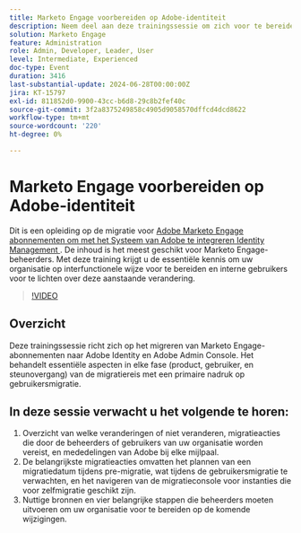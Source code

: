 ```yaml
---
title: Marketo Engage voorbereiden op Adobe-identiteit
description: Neem deel aan deze trainingssessie om zich voor te bereiden op het migreren van Marketo Engage-abonnementen naar Adobe Identity, waarbij u de nadruk legt op gebruikersmigratie, sleutelhandelingen en essentiële resources voor beheerders, met begeleiding bij het navigeren naar de migratieconsole en het begrijpen van wijzigingen bij elke mijlpaal.
solution: Marketo Engage
feature: Administration
role: Admin, Developer, Leader, User
level: Intermediate, Experienced
doc-type: Event
duration: 3416
last-substantial-update: 2024-06-28T00:00:00Z
jira: KT-15797
exl-id: 811852d0-9900-43cc-b6d8-29c8b2fef40c
source-git-commit: 3f2a8375249858c4905d9058570dffcd4dcd8622
workflow-type: tm+mt
source-wordcount: '220'
ht-degree: 0%

---
```


# Marketo Engage voorbereiden op Adobe-identiteit

Dit is een opleiding op de migratie voor [&#x200B; Adobe Marketo Engage abonnementen om met het Systeem van Adobe te integreren Identity Management &#x200B;](https://experienceleague.adobe.com/nl/docs/marketo/using/product-docs/administration/marketo-with-adobe-identity/adobe-identity-management-overview). De inhoud is het meest geschikt voor Marketo Engage-beheerders. Met deze training krijgt u de essentiële kennis om uw organisatie op interfunctionele wijze voor te bereiden en interne gebruikers voor te lichten over deze aanstaande verandering.


>[!VIDEO](https://video.tv.adobe.com/v/3432368/?learn=on&captions=dut)

## Overzicht

Deze trainingssessie richt zich op het migreren van Marketo Engage-abonnementen naar Adobe Identity en Adobe Admin Console. Het behandelt essentiële aspecten in elke fase (product, gebruiker, en steunovergang) van de migratiereis met een primaire nadruk op gebruikersmigratie.

## In deze sessie verwacht u het volgende te horen:

1. Overzicht van welke veranderingen of niet veranderen, migratieacties die door de beheerders of gebruikers van uw organisatie worden vereist, en mededelingen van Adobe bij elke mijlpaal.
1. De belangrijkste migratieacties omvatten het plannen van een migratiedatum tijdens pre-migratie, wat tijdens de gebruikersmigratie te verwachten, en het navigeren van de migratieconsole voor instanties die voor zelfmigratie geschikt zijn.
1. Nuttige bronnen en vier belangrijke stappen die beheerders moeten uitvoeren om uw organisatie voor te bereiden op de komende wijzigingen.
